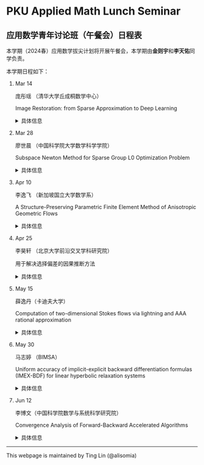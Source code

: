 # PKU Applied Math Lunch Seminar

## 应用数学青年讨论班（午餐会）日程表

本学期（2024春）应用数学拔尖计划将开展午餐会，本学期由**金则宇**和**李天佑**同学负责。

本学期日程如下：

1. Mar 14
    
    庞彤瑶 （清华大学丘成桐数学中心）

    Image Restoration: from Sparse Approximation to Deep Learning

    <details>
    <summary>具体信息</summary>
    
    <p>
    <b>摘要</b>:

    Image restoration refers to recovering high-quality images from degraded or limited measurements, which has applications in many fields, such as science and medicine. Recently, deep learning has emerged as a prominent tool for many problems including image restoration. Most of the deep learning methods are supervised which requires large amount of paired training data including truth images. In this talk, I will introduce several self-supervised methods which only use the on-hand measurements for training while still showing comparable performance to supervised learning. These proposed self-supervised methods have great potential for real-world image restoration tasks, where it can be difficult to collect clean images and build high-quality training datasets. 
    </p>
    <p>
    <b>报告人信息</b>:

    报告人简介：报告人现为清华大学丘成桐数学中心助理教授，2014年本科毕业于北京大学元培学院，2019年博士毕业于新加坡国立大学数学系，并继续在该系从事博士后研究至2023年底，导师为沈佐伟和纪辉教授。其主要研究方向包括无监督深度学习算法，图像处理，贝叶斯估计等。
    </p>
    
    </details>

1. Mar 28

    廖世晨 （中国科学院大学数学科学学院）

    Subspace Newton Method for Sparse Group L0 Optimization Problem

    <details>
    <summary>具体信息</summary>
    
    <p>
    <b>摘要</b>:

    In this talk, we focus on sparse optimization problem involving sparse group L0 norm regularization, which is an important class of nonconvex and discontinuous optimization problem that has a wild range of application. In terms of theory, we analyze the optimality conditions of the sparse group optimization problem, leveraging the notion of a $\kappa$-stationary point, whose linkage to local and global minimizer is established. In terms of algorithms, several classical algorithms for directly solving L0 regularized problem will be reviewed. We then propose a subspace Newton algorithm for sparse group L0 optimization problem and prove its global convergence property as well as local second-order convergence rate. Numerical experiments on signal recovery and image reconstruction demonstrate the efficacy of our methods.
    </p>
    <p>
    <b>报告人信息</b>:

    报告人简介：报告人为中国科学院大学数学科学学院运筹学与控制论专业博士生，导师为郭田德老师，研究方向为稀疏优化、机器学习中的优化方法与理论。研究生期间曾获华罗庚奖学金等。
    </p>
    
    </details>

1. Apr 10

    李逸飞 （新加坡国立大学数学系）

    A Structure-Preserving Parametric Finite Element Method of Anisotropic Geometric Flows

    <details>
    <summary>具体信息</summary>
    
    <p>
    <b>摘要</b>:

    Designing a numerical scheme that can preserve the geometric structure for anisotropic geometric flows with an arbitrary anisotropic surface energy is a long-standing problem. In this talk, for anisotropic mean curvature flow and anisotroic surface diffusion, we propose and analyze a structure-preserving parametric finite element methods (SP-PFEM) for the evolution of a closed curve in 2D, which preserve two geometric structures – area conservation and energy dissipation – at the full-discretized level, The SP-PFEM innovates with a novel surface energy matrix and the Cahn-Hoffman ξ-vector, leading to a new geometric identity for dealing with the weighted mean curvature. This new geometric identity allows our SP-PFEM to be easily extended to various geometric flows with anisotropic effects. Extensive numerical results demonstrate its efficiency, stability, and success in other geometric flows.
    </p>
    <p>
    <b>报告人信息</b>:

    李逸飞 新加坡国立大学数学系博士后。本科毕业于北京大学，博士毕业于新加坡国立大学。主要研究几何流的保结构参数化有限元算法。
    </p>
    
    </details>

1.  Apr 25

    李昊轩 （北京大学前沿交叉学科研究院） 

    用于解决选择偏差的因果推断方法

    <details>
    <summary>具体信息</summary>
    
    <p>
    <b>摘要</b>:

    选择偏差是指在研究中，由于用于模型训练的样本的选择不够随机或者不够代表性，导致最终预测结果产生偏差。例如，在推荐系统的交互矩阵中，用户可以自由选择对哪些物品进行评分，导致收集到的评分并不是交互矩阵中所有评分的代表性样本。为了解决选择偏差，许多统计方法已经被提出，例如基于插补的方法，基于逆概率加权的方法，基于双稳健的方法等。其中基于双稳健的方法可以在插补模型或倾向模型正确指定时实现无偏估计，目前被广泛用于业界的真实场景中。在本次报告中，我们将介绍在存在未观测混杂时去除选择偏差的方法（WWW 23，NeurIPS 23），多重稳健方法（AAAI 23），放宽双稳健无偏性假设的方法（ICML 24），自适应均衡函数选择方法（ICML 23，ICLR 24），以及在非独立同分布场景下的双稳健方法（ICLR 24）等。提出的方法与现有方法相比能够实现更好的统计泛化理论保证，并且能够在大规模真实世界数据集上提升去偏效果。 
    </p>
    <p>
    <b>报告人信息</b>:

    报告人为北京大学大数据科学研究中心，数据科学直博三年级博士生，CCF会员、IEEE会员、ACM会员，获首批国家自然科学基金青年学生基础研究项目（博士研究生）资助。研究兴趣为因果推断与大语言模型，缺失数据，可信人工智能，分布外泛化，数据融合等。已在ICML、NeurIPS、ICLR、KDD等多个CCF-A顶尖会议以第一作者发表13篇论文，其中3篇论文被评选为Spotlight或Oral，现为ICML、NeurIPS、ICLR、KDD、WWW等多个顶会PC Member和Area Chair，以及TKDE、TOIS、TKDD、The Innovation、《中国科学：信息科学》等多个顶级期刊审稿人。
    </p>
    
    </details>


1. May 15

    薛逸丹（卡迪夫大学）

    Computation of two-dimensional Stokes flows via lightning and AAA rational approximation

    <details>
    <summary>具体信息</summary>
    
    <p>
    <b>摘要</b>:

    Most micro-scale fluid flows, where viscous effects dominate over inertial effects, can be described by the Stokes equations. In this talk, I will present an algorithm for computing two-dimensional Stokes problems combining a complex variables method and rational approximation techniques [Y. Xue, S. L. Waters, and L. N. Trefethen, SIAM J. Sci. Comput., 46 (2024), pp. A1214-A1234]. The computations usually take less than a second and give solutions with at least 6-digit accuracy. Examples and demos of applications in various scenarios will be presented to showcase the speed and accuracy of the algorithm.
    </p>
    <p>
    <b>报告人信息</b>:

    薛逸丹，英国卡迪夫大学数学系博士后副研究员。2019年本科毕业于爱丁堡大学机械工程专业，2023年在牛津大学获得工程科学（生物医学工程）博士学位。2022年10月至2023年12月在牛津大学数学系担任EPSRC博士后副研究员（独立课题负责人）。所涉及的研究领域包括脑血流与新陈代谢模拟、基于计算机模拟的临床实验、生物力学、计算生物学、流体力学和科学计算。本科毕业论文发表于Cardiovasc. Eng. Technol. (Springer), 博士和博士后工作发表于多个领域的权威期刊包括J. Biomech., PLOS Comput. Biol.和SIAM J. Sci. Comput. 曾获得爱丁堡大学机械工程专业奖章和英国机械工程师学会最佳本科毕业生奖。
    </p>
    
    </details>

1. May 30 

    马志婷 （BIMSA）

    Uniform accuracy of implicit-explicit backward differentiation formulas (IMEX-BDF) for linear hyperbolic relaxation systems
    <details>
    <summary>具体信息</summary>
    
    <p>
    <b>摘要</b>:

    This work is concerned with the uniform accuracy of implicit-explicit backward differentiation formulas for general linear hyperbolic relaxation systems satisfying the structural stability condition proposed previously by the third author. We prove the uniform stability and accuracy of a class of IMEX-BDF schemes discretized spatially by a Fourier spectral method. The result reveals that the accuracy of the fully discretized schemes is independent of the relaxation time in all regimes. It is verified by numerical experiments on several applications to traffic flows, rarefied gas dynamics and kinetic theory.
    </p>
    <p>
    <b>报告人信息</b>:

    Zhiting Ma obtained the B.S. degree from Lanzhou University in 2015 and Ph.D. degree from Department of Mathematical Sciences at Tsinghua University in 2021. Then, she worked as a postdoc at School of Mathematical Sciences, Peking University. Currently, she is an Assistant Professor in Beijing Institute of Mathematical Sciences and Applications (BIMSA).
    </p>
    
    </details>


1. Jun 12
    
    李博文（中国科学院数学与系统科学研究院）

    Convergence Analysis of Forward-Backward Accelerated Algorithms

    <details>
    <summary>具体信息</summary>
    
    <p>
    <b>摘要</b>:

    A significant milestone in modern gradient-based optimization is the development of Nesterov’s accelerated gradient descent (NAG) method. This forward-backward technique has been further enhanced by its proximal generalization, known as the fast iterative shrinkage-thresholding algorithm (FISTA), which finds extensive applications in image science and engineering. In this talk, I will present a tighter inequality for the proximal gradient step of iteration points. By incorporating this tighter inequality into a well-constructed Lyapunov function, we achieve proximal subgradient norm minimization for convex objective functions using the phase-space representation. This approach provides a unified framework to prove the convergence of forward-backward algorithms. A key question in the literature is whether both NAG and FISTA exhibit linear convergence for strongly convex functions without needing prior knowledge of the strongly convex modulus. We address this question using the high-resolution ordinary differential equation (ODE) framework. Our analysis introduces a new Lyapunov function with a dynamically adapting coefficient of kinetic energy that evolves throughout the iterations. This advancement offers deeper insights into the convergence behavior of these algorithms.
    </p>
    <p>
    <b>报告人信息</b>:

    李博文，中国科学院数学与系统科学研究院博士生，主要研究方向为最优化理论和算法。目前的工作重点是通过微分方程框架研究一阶优化算法。对Nesterov加速梯度法和快速迭代收缩阈值算法（FISTA）提出了统一的分析框架，并且在此框架下得到了新的线性收敛结果。对于交替方向乘子法（ADMM）和原始对偶混合梯度法（PDHG）提出了对应的高精度微分方程，并研究了相应的Lyapunov函数和收敛性结果。
    </p>
    
    </details>





-----
This webpage is maintained by Ting Lin (@alisomia)
